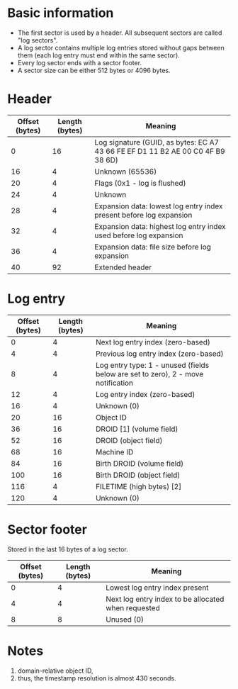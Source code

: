 # Basic information

* The first sector is used by a header. All subsequent sectors are called "log sectors".
* A log sector contains multiple log entries stored without gaps between them (each log entry must end within the same sector).
* Every log sector ends with a sector footer.
* A sector size can be either 512 bytes or 4096 bytes.

# Header

Offset (bytes)|Length (bytes)|Meaning
---|---|---
0|16|Log signature (GUID, as bytes: EC A7 43 66 FE EF D1 11 B2 AE 00 C0 4F B9 38 6D)
16|4|Unknown (65536)
20|4|Flags (0x1 - log is flushed)
24|4|Unknown
28|4|Expansion data: lowest log entry index present before log expansion
32|4|Expansion data: highest log entry index used before log expansion
36|4|Expansion data: file size before log expansion
40|92|Extended header

# Log entry

Offset (bytes)|Length (bytes)|Meaning
---|---|---
0|4|Next log entry index (zero-based)
4|4|Previous log entry index (zero-based)
8|4|Log entry type: 1 - unused (fields below are set to zero), 2 - move notification
12|4|Log entry index (zero-based)
16 |4 |Unknown (0)
20|16 |Object ID
36 |16 |DROID [1] (volume field)
52|16|DROID (object field)
68|16|Machine ID
84|16|Birth DROID (volume field)
100|16|Birth DROID (object field)
116|4|FILETIME (high bytes) [2]
120|4|Unknown (0)

# Sector footer

Stored in the last 16 bytes of a log sector.

Offset (bytes)|Length (bytes)|Meaning
---|---|---
0|4|Lowest log entry index present
4|4|Next log entry index to be allocated when requested
8|8|Unused (0)

# Notes
1. domain-relative object ID,
2. thus, the timestamp resolution is almost 430 seconds.
